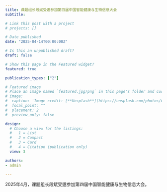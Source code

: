 ```yaml
---
title: 课题组长段斌受邀参加第四届中国智能健康与生物信息大会
subtitle: 

# Link this post with a project
# projects: []

# Date published
date: "2025-04-14T00:00:00Z"

# Is this an unpublished draft?
draft: false

# Show this page in the Featured widget?
featured: true

publication_types: ["2"]

# Featured image
# Place an image named `featured.jpg/png` in this page's folder and customize its options here.
# image:
#  caption: 'Image credit: [**Unsplash**](https://unsplash.com/photos/CpkOjOcXdUY)'
#  focal_point: ""
#  placement: 2
#  preview_only: false

design:
  # Choose a view for the listings:
  #   1 = List
  #   2 = Compact
  #   3 = Card
  #   4 = Citation (publication only)
  view: 3

authors:
- admin

---
```


2025年4月，课题组长段斌受邀参加第四届中国智能健康与生物信息大会。
